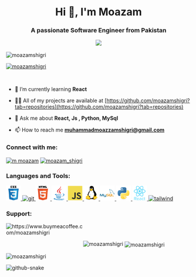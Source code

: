 <h1 align="center">Hi 👋, I'm Moazam</h1>
<h3 align="center">A passionate Software Engineer from Pakistan</h3>
<p align="center">
  <a href="https://github.com/DenverCoder1/readme-typing-svg" >
    <img src="https://readme-typing-svg.herokuapp.com?lines=Software+Engineer;Front-End+Web+Developer;Freelancer;&center=true&width=500&height=50&color=000000&font=bold">
  </a>
</p>



<p align="left"> <img src="https://komarev.com/ghpvc/?username=moazamshigri&label=Profile%20views&color=0e75b6&style=flat" alt="moazamshigri" /> </p>

<p align="left"> <a href="https://github.com/ryo-ma/github-profile-trophy"><img src="https://github-profile-trophy.vercel.app/?username=moazamshigri" alt="moazamshigri" /></a> </p>

<p align="left"> <a href="https://twitter.com/" target="blank"><img src="https://img.shields.io/twitter/follow/?logo=twitter&style=for-the-badge" alt="" /></a> </p>

- 🌱 I’m currently learning **React**

- 👨‍💻 All of my projects are available at [https://github.com/moazamshigri?tab=repositories](https://github.com/moazamshigri?tab=repositories)

- 💬 Ask me about **React, Js , Python, MySql**

- 📫 How to reach me **muhammadmoazzamshigri@gmail.com**

<h3 align="left">Connect with me:</h3>
<p align="left">
<a href="https://linkedin.com/in/m-moazam-a8b0ab264/" target="blank"><img align="center" src="https://raw.githubusercontent.com/rahuldkjain/github-profile-readme-generator/master/src/images/icons/Social/linked-in-alt.svg" alt="m moazam" height="30" width="40" /></a>
<a href="https://instagram.com/moazam_shigri" target="blank"><img align="center" src="https://raw.githubusercontent.com/rahuldkjain/github-profile-readme-generator/master/src/images/icons/Social/instagram.svg" alt="moazam_shigri" height="30" width="40" /></a>
</p>

<h3 align="left">Languages and Tools:</h3>
<p align="left"> <a href="https://www.w3schools.com/css/" target="_blank" rel="noreferrer"> <img src="https://raw.githubusercontent.com/devicons/devicon/master/icons/css3/css3-original-wordmark.svg" alt="css3" width="40" height="40"/> </a> <a href="https://git-scm.com/" target="_blank" rel="noreferrer"> <img src="https://www.vectorlogo.zone/logos/git-scm/git-scm-icon.svg" alt="git" width="40" height="40"/> </a> <a href="https://www.w3.org/html/" target="_blank" rel="noreferrer"> <img src="https://raw.githubusercontent.com/devicons/devicon/master/icons/html5/html5-original-wordmark.svg" alt="html5" width="40" height="40"/> </a> <a href="https://www.java.com" target="_blank" rel="noreferrer"> <img src="https://raw.githubusercontent.com/devicons/devicon/master/icons/java/java-original.svg" alt="java" width="40" height="40"/> </a> <a href="https://developer.mozilla.org/en-US/docs/Web/JavaScript" target="_blank" rel="noreferrer"> <img src="https://raw.githubusercontent.com/devicons/devicon/master/icons/javascript/javascript-original.svg" alt="javascript" width="40" height="40"/> </a> <a href="https://www.linux.org/" target="_blank" rel="noreferrer"> <img src="https://raw.githubusercontent.com/devicons/devicon/master/icons/linux/linux-original.svg" alt="linux" width="40" height="40"/> </a> <a href="https://www.mysql.com/" target="_blank" rel="noreferrer"> <img src="https://raw.githubusercontent.com/devicons/devicon/master/icons/mysql/mysql-original-wordmark.svg" alt="mysql" width="40" height="40"/> </a> <a href="https://www.python.org" target="_blank" rel="noreferrer"> <img src="https://raw.githubusercontent.com/devicons/devicon/master/icons/python/python-original.svg" alt="python" width="40" height="40"/> </a> <a href="https://reactjs.org/" target="_blank" rel="noreferrer"> <img src="https://raw.githubusercontent.com/devicons/devicon/master/icons/react/react-original-wordmark.svg" alt="react" width="40" height="40"/> </a> <a href="https://tailwindcss.com/" target="_blank" rel="noreferrer"> <img src="https://www.vectorlogo.zone/logos/tailwindcss/tailwindcss-icon.svg" alt="tailwind" width="40" height="40"/> </a> </p>


<h3 align="left">Support:</h3>
<p><a href="https://www.buymeacoffee.com/moazamshigri"> <img align="left" src="https://cdn.buymeacoffee.com/buttons/v2/default-yellow.png" height="50" width="210" alt="https://www.buymeacoffee.com/moazamshigri" /></a></p><br><br>

<p><img align="left" src="https://github-readme-stats.vercel.app/api/top-langs?username=moazamshigri&show_icons=true&locale=en&layout=compact" alt="moazamshigri" /></p>

<p>&nbsp;<img align="center" src="https://github-readme-stats.vercel.app/api?username=moazamshigri&show_icons=true&locale=en" alt="moazamshigri" /></p>

<p><img align="center" src="https://github-readme-streak-stats.herokuapp.com/?user=moazamshigri&" alt="moazamshigri" /></p>

<picture>
  <source media="(prefers-color-scheme: dark)" srcset="https://raw.githubusercontent.com/tobiasmeyhoefer/tobiasmeyhoefer/output/github-snake-dark.svg" />
  <source media="(prefers-color-scheme: light)" srcset="https://raw.githubusercontent.com/tobiasmeyhoefer/tobiasmeyhoefer/output/github-snake.svg" />
  <img alt="github-snake" src="https://raw.githubusercontent.com/tobiasmeyhoefer/tobiasmeyhoefer/output/github-snake.svg" />
</picture>
